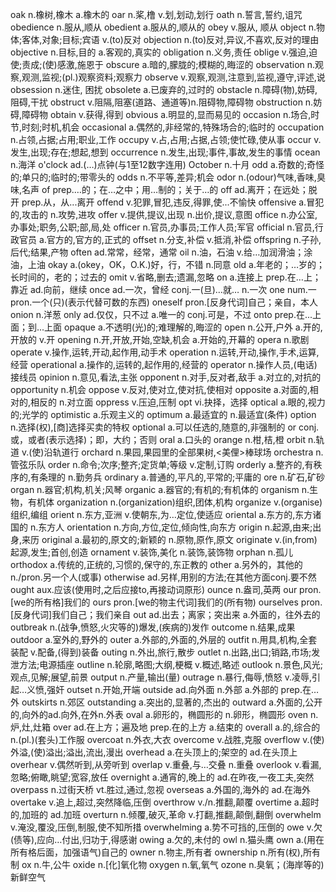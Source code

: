 oak	n.橡树,橡木 a.橡木的
oar	n.桨,橹 v.划,划动,划行
oath	n.誓言,誓约,诅咒
obedience	n.服从,顺从
obedient	a.服从的,顺从的
obey	v.服从, 顺从
object	n.物体;客体,对象;目标;宾语 v.(to)反对
objection	n.(to)反对,异议,不喜欢,反对的理由
objective	n.目标,目的 a.客观的,真实的
obligation	n.义务,责任
oblige	v.强迫,迫使;责成;(使)感激,施恩于
obscure	a.暗的,朦胧的;模糊的,晦涩的
observation	n.观察,观测,监视;(pl.)观察资料;观察力
observe	v.观察,观测,注意到,监视,遵守,评述,说
obsession	n.迷住, 困扰
obsolete	a.已废弃的,过时的
obstacle	n.障碍(物),妨碍,阻碍,干扰
obstruct	v.阻隔,阻塞(道路、通道等)n.阻碍物,障碍物
obstruction	n.妨碍,障碍物
obtain	v.获得,得到
obvious	a.明显的,显而易见的
occasion	n.场合,时节,时刻;时机,机会
occasional	a.偶然的,非经常的,特殊场合的;临时的
occupation	n.占领,占据;占用;职业,工作
occupy	v.占,占用;占据,占领;使忙碌,使从事
occur	v.发生,出现;存在;想起,想到
occurrence	n.发生,出现;事件,事故,发生的事情
ocean	n.海洋
o'clock	ad.(…)点钟(与1至12数字连用)
October	n.十月
odd	a.奇数的;奇怪的;单只的;临时的;带零头的
odds	n.不平等,差异;机会
odor	n.(odour)气味,香味,臭味,名声
of	prep.…的；在…之中；用…制的；关于…的
off	ad.离开；在远处；脱开 prep.从，从...离开
offend	v.犯罪,冒犯,违反,得罪,使...不愉快
offensive	a.冒犯的,攻击的 n.攻势,进攻
offer	v.提供,提议,出现 n.出价,提议,意图
office	n.办公室,办事处;职务,公职;部,局,处
officer	n.官员,办事员;工作人员;军官
official	n.官员,行政官员 a.官方的,官方的,正式的
offset	n.分支,补偿 v.抵消,补偿
offspring	n.子孙,后代;结果,产物
often	ad.常常，经常，通常
oil	n.油，石油 v.给…加润滑油；涂油，上油
okay	a.(okey，OK，O.K.)好，行，不错 n.同意
old	a.年老的；…岁的；长时间的，老的；过去的
omit	v.省略,删去;遗漏,忽略
on	a.连接上 prep.在…上；靠近 ad.向前，继续
once	ad.一次，曾经 conj.一(旦)…就… n.一次
one	num.一 pron.一个(只)(表示代替可数的东西)
oneself	pron.[反身代词]自己；亲自，本人
onion	n.洋葱
only	ad.仅仅，只不过 a.唯一的 conj.可是，不过
onto	prep.在...上面；到...上面
opaque	a.不透明(光)的;难理解的,晦涩的
open	n.公开,户外 a.开的,开放的 v.开
opening	n.开,开放,开始,空缺,机会 a.开始的,开幕的
opera	n.歌剧
operate	v.操作,运转,开动,起作用,动手术
operation	n.运转,开动,操作,手术,运算,经营
operational	a.操作的,运转的,起作用的,经营的
operator	n.操作人员,(电话)接线员
opinion	n.意见,看法,主张
opponent	n.对手,反对者,敌手 a.对立的,对抗的
opportunity	n.机会
oppose	v.反对,使对立,使对抗,使相对
opposite	a.对面的,相对的,相反的 n.对立面
oppress	v.压迫,压制
opt	vi.抉择，选择
optical	a.眼的,视力的;光学的
optimistic	a.乐观主义的
optimum	a.最适宜的 n.最适宜(条件)
option	n.选择(权),[商]选择买卖的特权
optional	a.可以任选的,随意的,非强制的
or	conj.或，或者(表示选择)；即，大约；否则
oral	a.口头的
orange	n.柑,桔,橙
orbit	n.轨道 v.(使)沿轨道行
orchard	n.果园,果园里的全部果树,<美俚>棒球场
orchestra	n.管弦乐队
order	n.命令;次序;整齐;定货单;等级 v.定制,订购
orderly	a.整齐的,有秩序的,有条理的 n.勤务兵
ordinary	a.普通的,平凡的,平常的;平庸的
ore	n.矿石,矿砂
organ	n.器官;机构,机关;风琴
organic	a.器官的;有机的;有机体的
organism	n.生物，有机体
organization	n.(organization)组织,团体,机构
organize	v.(organise)组织,编组
orient	n.东方,亚洲 v.使朝东,为…定位,使适应
oriental	a.东方的,东方诸国的 n.东方人
orientation	n.方向,方位,定位,倾向性,向东方
origin	n.起源,由来;出身,来历
original	a.最初的,原文的;新颖的 n.原物,原作,原文
originate	v.(in,from)起源,发生;首创,创造
ornament	v.装饰,美化 n.装饰,装饰物
orphan	n.孤儿
orthodox	a.传统的,正统的,习惯的,保守的,东正教的
other	a.另外的，其他的 n./pron.另一个人(或事)
otherwise	ad.另样,用别的方法;在其他方面conj.要不然
ought	aux.应该(使用时,之后应接to,再接动词原形)
ounce	n.盎司,英两
our	pron.[we的所有格]我们的
ours	pron.[we的物主代词]我们的(所有物)
ourselves	pron.[反身代词]我们自己；我们亲自
out	ad.出去；离家；突出来 a.外面的，往外去的
outbreak	n.(战争,愤怒,火灾等的)爆发,(疾病的)发作
outcome	n.结果,成果
outdoor	a.室外的,野外的
outer	a.外部的,外面的,外层的
outfit	n.用具,机构,全套装配 v.配备,(得到)装备
outing	n.外出,旅行,散步
outlet	n.出路,出口;销路,市场;发泄方法;电源插座
outline	n.轮廓,略图;大纲,梗概 v.概述,略述
outlook	n.景色,风光;观点,见解;展望,前景
output	n.产量,输出(量)
outrage	n.暴行,侮辱,愤怒 v.凌辱,引起…义愤,强奸
outset	n.开始,开端
outside	ad.向外面 n.外部 a.外部的 prep.在…外
outskirts	n.郊区
outstanding	a.突出的,显著的,杰出的
outward	a.外面的,公开的,向外的ad.向外,在外n.外表
oval	a.卵形的，椭圆形的 n.卵形，椭圆形
oven	n.炉,灶,灶箱
over	ad.在上方；遍及地 prep.在的上方 a.结束的
overall	a.的,综合的 n.(pl.)(套头)工作服
overcoat	n.外衣,大衣
overcome	v.战胜,克服
overflow	v.(使)外溢,(使)溢出;溢出,流出,漫出
overhead	a.在头顶上的;架空的 ad.在头顶上
overhear	v.偶然听到,从旁听到
overlap	v.重叠,与…交叠 n.重叠
overlook	v.看漏,忽略;俯瞰,眺望;宽容,放任
overnight	a.通宵的,晚上的 ad.在昨夜,一夜工夫,突然
overpass	n.过街天桥 vt.胜过,通过,忽视
overseas	a.外国的,海外的 ad.在海外
overtake	v.追上,超过,突然降临,压倒
overthrow	v./n.推翻,颠覆
overtime	a.超时的,加班的 ad.加班
overturn	n.倾覆,破灭,革命 v.打翻,推翻,颠倒,翻倒
overwhelm	v.淹没,覆没,压倒,制服,使不知所措
overwhelming	a.势不可挡的,压倒的
owe	v.欠(债等),应向…付出,归功于,得感谢
owing	a.欠的,未付的
owl	n.猫头鹰
own	a.(用在所有格后面，加强语气)自己的
owner	n.物主,所有者
ownership	n.所有(权),所有制
ox	n.牛,公牛
oxide	n.[化]氧化物
oxygen	n.氧,氧气
ozone	n.臭氧；(海岸等的)新鲜空气
